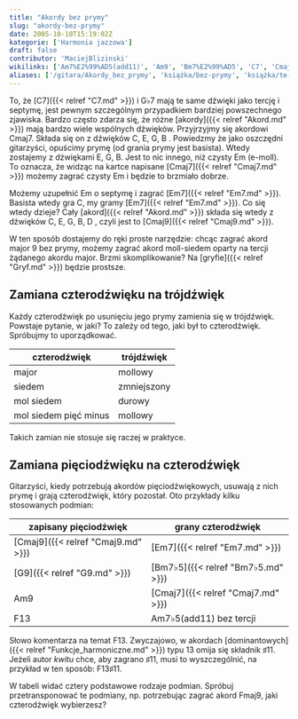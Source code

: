 ```yaml
---
title: "Akordy bez prymy"
slug: "akordy-bez-prymy"
date: 2005-10-10T15:19:02Z
kategorie: ['Harmonia jazzowa']
draft: false
contributor: 'MaciejBlizinski'
wikilinks: ['Am7%E2%99%AD5(add11)', 'Am9', 'Bm7%E2%99%AD5', 'C7', 'Cmaj7', 'Cmaj7', 'Cmaj9', 'Cmaj9', 'Em', 'Em', 'Em', 'Em7', 'Em7', 'Em7', 'F13', 'F13', 'F13%E2%99%AF11', 'Fmaj9', 'G%E2%99%AD7', 'G9', 'akord', 'akord', 'czterod%C5%BAwi%C4%99k', 'czterod%C5%BAwi%C4%99k', 'dominanta', 'gryf', 'pi%C4%99ciod%C5%BAwi%C4%99k', 'tr%C3%B3jd%C5%BAwi%C4%99k']
aliases: ['/gitara/Akordy_bez_prymy', 'książka/bez-prymy', 'książka/te-same-dźwięki-różne-akordy']
---
```

To, że [C7]({{< relref "C7.md" >}}) i G♭7<!-- link nie odnosił się do niczego: 'Akordy bez prymy' ('content/książka/Akordy_bez_prymy.md') links to 'G♭7' ('content/książka/G♭7.md') and that does not exist --> mają te same dźwięki
jako tercję i septymę, jest pewnym szczególnym przypadkiem bardziej
powszechnego zjawiska. Bardzo często zdarza się, że różne
[akordy]({{< relref "Akord.md" >}}) mają bardzo wiele wspólnych dźwięków.
Przyjrzyjmy się akordowi Cmaj7. Składa się on z dźwięków C, E, G, B .
Powiedzmy że jako oszczędni gitarzyści, opuścimy prymę (od grania prymy
jest basista). Wtedy zostajemy z dźwiękami E, G, B. Jest to nic innego,
niż czysty Em<!-- link nie odnosił się do niczego: 'Akordy bez prymy' ('content/książka/Akordy_bez_prymy.md') links to 'Em' ('content/książka/Em.md') and that does not exist --> (e-moll). To oznacza, że widząc na kartce
napisane [Cmaj7]({{< relref "Cmaj7.md" >}}) możemy zagrać czysty
Em<!-- link nie odnosił się do niczego: 'Akordy bez prymy' ('content/książka/Akordy_bez_prymy.md') links to 'Em' ('content/książka/Em.md') and that does not exist --> i będzie to brzmiało dobrze.

Możemy uzupełnić Em<!-- link nie odnosił się do niczego: 'Akordy bez prymy' ('content/książka/Akordy_bez_prymy.md') links to 'Em' ('content/książka/Em.md') and that does not exist --> o septymę i zagrać
[Em7]({{< relref "Em7.md" >}}). Basista wtedy gra C, my gramy
[Em7]({{< relref "Em7.md" >}}). Co się wtedy dzieje? Cały
[akord]({{< relref "Akord.md" >}}) składa się wtedy z dźwięków C, E, G, B, D ,
czyli jest to [Cmaj9]({{< relref "Cmaj9.md" >}}).

W ten sposób dostajemy do ręki proste narzędzie: chcąc zagrać akord
major 9 bez prymy, możemy zagrać akord moll-siedem oparty na tercji
żądanego akordu major. Brzmi skomplikowanie? Na
[gryfie]({{< relref "Gryf.md" >}}) będzie prostsze.

## Zamiana czterodźwięku na trójdźwięk

Każdy czterodźwięk<!-- link nie odnosił się do niczego: 'Akordy bez prymy' ('content/książka/Akordy_bez_prymy.md') links to 'czterodźwięk' ('content/książka/czterodźwięk.md') and that does not exist --> po usunięciu jego prymy
zamienia się w trójdźwięk<!-- link nie odnosił się do niczego: 'Akordy bez prymy' ('content/książka/Akordy_bez_prymy.md') links to 'trójdźwięk' ('content/książka/trójdźwięk.md') and that does not exist -->. Powstaje pytanie, w
jaki? To zależy od tego, jaki był to czterodźwięk. Spróbujmy to
uporządkować.

| czterodźwięk          | trójdźwięk  |
| --------------------- | ----------- |
| major                 | mollowy     |
| siedem                | zmniejszony |
| mol siedem            | durowy      |
| mol siedem pięć minus | mollowy     |

Takich zamian nie stosuje się raczej w praktyce.

## Zamiana pięciodźwięku na czterodźwięk

Gitarzyści, kiedy potrzebują akordów
pięciodźwiękowych<!-- link nie odnosił się do niczego: 'Akordy bez prymy' ('content/książka/Akordy_bez_prymy.md') links to 'pięciodźwięk' ('content/książka/pięciodźwięk.md') and that does not exist -->, usuwają z nich prymę
i grają czterodźwięk<!-- link nie odnosił się do niczego: 'Akordy bez prymy' ('content/książka/Akordy_bez_prymy.md') links to 'czterodźwięk' ('content/książka/czterodźwięk.md') and that does not exist -->, który pozostał. Oto
przykłady kilku stosowanych podmian:

| zapisany pięciodźwięk     | grany czterodźwięk                                   |
| ------------------------- | ---------------------------------------------------- |
| [Cmaj9]({{< relref "Cmaj9.md" >}}) | [Em7]({{< relref "Em7.md" >}})                                |
| [G9]({{< relref "G9.md" >}})       | [Bm7♭5]({{< relref "Bm7♭5.md" >}})                            |
| Am9<!-- link nie odnosił się do niczego: 'Akordy bez prymy' ('content/książka/Akordy_bez_prymy.md') links to 'Am9' ('content/książka/Am9.md') and that does not exist -->     | [Cmaj7]({{< relref "Cmaj7.md" >}})                            |
| F13<!-- link nie odnosił się do niczego: 'Akordy bez prymy' ('content/książka/Akordy_bez_prymy.md') links to 'F13' ('content/książka/F13.md') and that does not exist -->     | Am7♭5(add11)<!-- link nie odnosił się do niczego: 'Akordy bez prymy' ('content/książka/Akordy_bez_prymy.md') links to 'Am7♭5\\(add11\\)' ('content/książka/Am7♭5\\(add11\\).md') and that does not exist --> bez tercji |

Słowo komentarza na temat F13<!-- link nie odnosił się do niczego: 'Akordy bez prymy' ('content/książka/Akordy_bez_prymy.md') links to 'F13' ('content/książka/F13.md') and that does not exist -->. Zwyczajowo, w akordach
[dominantowych]({{< relref "Funkcje_harmoniczne.md" >}}) typu 13 omija się składnik ♯11.
Jeżeli autor *kwitu* chce, aby zagrano ♯11, musi to wyszczególnić, na
przykład w ten sposób: F13♯11<!-- link nie odnosił się do niczego: 'Akordy bez prymy' ('content/książka/Akordy_bez_prymy.md') links to 'F13♯11' ('content/książka/F13♯11.md') and that does not exist -->.

W tabeli widać cztery podstawowe rodzaje podmian. Spróbuj
przetransponować te podmiany, np. potrzebując zagrać akord
Fmaj9<!-- link nie odnosił się do niczego: 'Akordy bez prymy' ('content/książka/Akordy_bez_prymy.md') links to 'Fmaj9' ('content/książka/Fmaj9.md') and that does not exist -->, jaki czterodźwięk wybierzesz?

